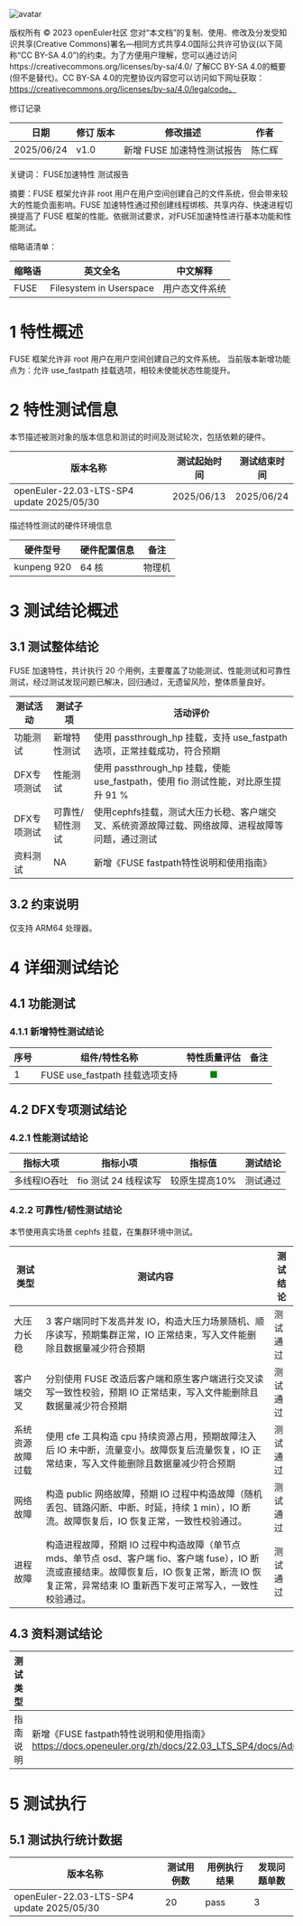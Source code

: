 ![avatar](../../images/openEuler.png)


版权所有 © 2023  openEuler社区
 您对“本文档”的复制、使用、修改及分发受知识共享(Creative Commons)署名—相同方式共享4.0国际公共许可协议(以下简称“CC BY-SA 4.0”)的约束。为了方便用户理解，您可以通过访问https://creativecommons.org/licenses/by-sa/4.0/ 了解CC BY-SA 4.0的概要 (但不是替代)。CC BY-SA 4.0的完整协议内容您可以访问如下网址获取：https://creativecommons.org/licenses/by-sa/4.0/legalcode。

修订记录

| 日期 | 修订   版本 | 修改描述 | 作者 |
| ---- | ----------- | -------- | ---- |
|   2025/06/24   |  v1.0           |  新增 FUSE 加速特性测试报告   |  陈仁辉    |


关键词： FUSE加速特性 测试报告

摘要：FUSE 框架允许非 root 用户在用户空间创建自己的文件系统，但会带来较大的性能负面影响。FUSE 加速特性通过预创建线程绑核、共享内存、快速进程切换提高了 FUSE 框架的性能。依据测试要求，对FUSE加速特性进行基本功能和性能测试。


缩略语清单：

| 缩略语 | 英文全名 | 中文解释 |
| ------ | -------- | -------- |
|     FUSE   |    Filesystem in Userspace      |    用户态文件系统      |

# 1     特性概述

FUSE 框架允许非 root 用户在用户空间创建自己的文件系统。
当前版本新增功能点为：允许 use_fastpath 挂载选项，相较未使能状态性能提升。

# 2     特性测试信息

本节描述被测对象的版本信息和测试的时间及测试轮次，包括依赖的硬件。

| 版本名称 | 测试起始时间 | 测试结束时间 |
| -------- | ------------ | ------------ |
|  openEuler-22.03-LTS-SP4 update  2025/05/30   |       2025/06/13       |       2025/06/24       |


描述特性测试的硬件环境信息

| 硬件型号 | 硬件配置信息 | 备注 |
| -------- | ------------ | ---- |
| kunpeng 920 | 64 核 |    物理机      |

# 3     测试结论概述

## 3.1   测试整体结论

FUSE 加速特性，共计执行 20 个用例，主要覆盖了功能测试、性能测试和可靠性测试，经过测试发现问题已解决，回归通过，无遗留风险，整体质量良好。

| 测试活动 | 测试子项 | 活动评价 |
| ------- | -------- | ------- |
| 功能测试 | 新增特性测试 |   使用 passthrough_hp 挂载，支持 use_fastpath 选项，正常挂载成功，符合预期   |
| DFX专项测试 | 性能测试 |   使用 passthrough_hp 挂载，使能use_fastpath，使用 fio 测试性能，对比原生提升 91 %   |
| DFX专项测试 | 可靠性/韧性测试 | 使用cephfs挂载，测试大压力长稳、客户端交叉、系统资源故障过载、网络故障、进程故障等问题，通过测试 |
| 资料测试 |   NA      |    新增《FUSE fastpath特性说明和使用指南》     |

## 3.2   约束说明

仅支持 ARM64 处理器。

# 4 详细测试结论

## 4.1 功能测试

### 4.1.1 新增特性测试结论

| 序号 | 组件/特性名称 | 特性质量评估 | 备注 |
| --- | ----------- | :--------: | --- |
| 1 | FUSE use_fastpath 挂载选项支持 | <font color=green>■</font> |   |

## 4.2 DFX专项测试结论

### 4.2.1 性能测试结论

| 指标大项 | 指标小项 | 指标值 | 测试结论 |
| ------- | ------- | ------ | ------- |
|    多线程IO吞吐     |    fio 测试 24 线程读写     |    较原生提高10%    |     测试通过    |

### 4.2.2 可靠性/韧性测试结论

本节使用真实场景 cephfs 挂载，在集群环境中测试。

| 测试类型 | 测试内容 | 测试结论 |
| ------- | ------- | -------- |
|    大压力长稳     |    3 客户端同时下发高并发 IO，构造大压力场景随机、顺序读写，预期集群正常，IO 正常结束，写入文件能删除且数据量减少符合预期     |     测试通过     |
|    客户端交叉     |    分别使用 FUSE 改造后客户端和原生客户端进行交叉读写一致性校验，预期 IO 正常结束，写入文件能删除且数据量减少符合预期     |     测试通过     |
|    系统资源故障过载     |    使用 cfe 工具构造 cpu 持续资源占用，预期故障注入后 IO 未中断，流量变小。故障恢复后流量恢复，IO 正常结束，写入文件能删除且数据量减少符合预期     |     测试通过     |
|    网络故障     |    构造 public 网络故障，预期 IO 过程中构造故障（随机丢包、链路闪断、中断、时延，持续 1 min），IO 断流。故障恢复后，IO 恢复正常，一致性校验通过。     |     测试通过     |
|    进程故障     |    构造进程故障，预期 IO 过程中构造故障（单节点 mds、单节点 osd、客户端 fio、客户端 fuse），IO 断流或直接结束。故障恢复后，IO 恢复正常，断流 IO 恢复正常，异常结束 IO 重新西下发可正常写入，一致性校验通过。     |     测试通过     |

## 4.3 资料测试结论

| 测试类型 | 测试内容 | 测试结论 |
| ------- | ------- | -------- |
|    指南说明     |    新增《FUSE fastpath特性说明和使用指南》https://docs.openeuler.org/zh/docs/22.03_LTS_SP4/docs/Administration/FUSE%E5%8A%A0%E9%80%9F%E7%89%B9%E6%80%A7%E6%8C%87%E5%8D%97.html     |     测试通过     |

# 5     测试执行

## 5.1   测试执行统计数据


| 版本名称 | 测试用例数 | 用例执行结果 | 发现问题单数 |
| -------- | ---------- | ------------ | ------------ |
|    openEuler-22.03-LTS-SP4 update 2025/05/30      |       20     |      pass        |      3        |
